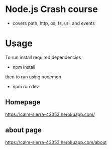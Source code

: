 # Node.js Crash course
 - covers path, http, os, fs, url, and events

# Usage
To run install required dependencies 
 - npm install 

then to run using nodemon 
 - npm run dev

## Homepage
https://calm-sierra-43353.herokuapp.com/

## about page
https://calm-sierra-43353.herokuapp.com/about
